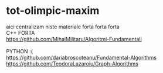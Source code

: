 # tot-olimpic-maxim
aici centralizam
niste materiale forta forta forta
<br>
C++ FORTA
<br>
https://github.com/MihaiMilitaru/Algoritmi-Fundamentali
<br>
<br>
PYTHON :(
<br>
https://github.com/dariabroscoteanu/Fundamental-Algorithms
<br>
https://github.com/TeodoraLazaroiu/Graph-Algorithms
